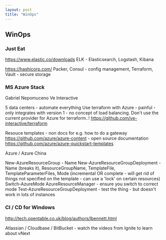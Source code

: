 ```yaml
---
layout: post
title: "WinOps"
---
```

## WinOps

### Just Eat

https://www.elastic.co/downloads
ELK - Elasticsearch, Logstash, Kibana

https://hashicorp.com/
Packer, Consul - config management, Terraform, Vault - secure storage 


### MS Azure Stack

Gabriel Nepomuceno
Ve Interactive

5 data centers - automate everything
Use terraform with Azure - painful - only integrates with version 1 - no concept of load balancing. Don't use the current provider for Azure for terraform..! https://github.com/ve-interactive/terraform

Resouce templates - non docs for e.g. how to do a gateway
https://github.com/azure/azure-content - open source documentation
https://github.com/azure/azure-quickstart-templates

Azure / Azure China

New-AzureResourceGroup - Name
New-AzureResourceGroupDeployment - Name (breaks it), ResourceGroupName, TemplateFile, TemplateParameterFiles, Mode (incremental OR complete - will get rid of things not specified on the template - can use a 'lock' on certain resources)
Switch-AzureMode AzureResourceManager - ensure you switch to correct mode
Test-AzureResourceGroupDeployment - test the thing - but doesn't work in lots of instances

### CI / CD for Windows

http://tech.opentable.co.uk/blog/authors/lbennett.html

Atlassian / Cloudbase / BitBucket - watch the videos from Ignite to learn about vNext